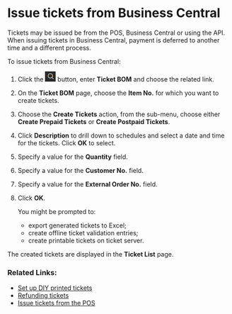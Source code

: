 # Issue tickets from Business Central

Tickets may be issued be from the POS, Business Central or using the API. 
When issuing tickets in Business Central, payment is deferred to another time and a different process.

To issue tickets from Business Central:

1. Click the ![Lightbulb that opens the Tell Me feature](../../../images/Icons/Lightbulb_icon.png "Tell Me what you want to do") button, enter **Ticket BOM** and choose the related link.
2. On the **Ticket BOM** page, choose the **Item No.** for which you want to create tickets.
3. Choose the **Create Tickets** action, from the sub-menu, choose either **Create Prepaid Tickets** or **Create Postpaid Tickets**.
4. Click **Description** to drill down to schedules and select a date and time for the tickets. Click **OK** to select.
5. Specify a value for the **Quantity** field.
6. Specify a value for the **Customer No.** field.
7. Specify a value for the **External Order No.** field.
8. Click **OK**. 

   You might be prompted to:
   - export generated tickets to Excel;
   - create offline ticket validation entries;
   - create printable tickets on ticket server.

The created tickets are displayed in the **Ticket List** page.

### Related Links:

- [Set up DIY printed tickets](SetUpDIYPrintedTicket.md)
- [Refunding tickets](RefundingTickets.md)
- [Issue tickets from the POS](issue_ticket_from_pos.md)
